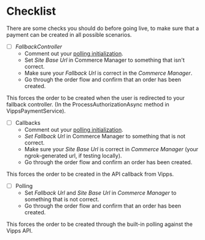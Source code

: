 <!-- START_METADATA
---
title: Optimizely Checklist
sidebar_label: Checklist
sidebar_position: 40
pagination_next: null
pagination_prev: null
---
END_METADATA -->

# Checklist

There are some checks you should do before going live, to make sure that a payment can be created in all possible scenarios.

 - [ ] *FallbackController*
    - Comment out your [polling initialization](configure.md#polling).
    - Set *Site Base Url* in Commerce Manager to something that isn't correct.
    - Make sure your *Fallback Url* is correct in the *Commerce Manager*.
    - Go through the order flow and confirm that an order has been created.

  This forces the order to be created when the user is redirected to your fallback controller. (In the ProcessAuthorizationAsync method in VippsPaymentService).

 - [ ] Callbacks
    - Comment out your [polling initialization](configure.md#polling).
    - *Set Fallback Url* in Commerce Manager to something that is not correct.
    - Make sure your *Site Base Url* is correct in *Commerce Manager* (your ngrok-generated url, if testing locally).
    - Go through the order flow and confirm an order has been created.

  This forces the order to be created in the API callback from Vipps.

  - [ ] Polling
    - Set *Fallback Url* and *Site Base Url* in *Commerce Manager* to something that is not correct.
    - Go through the order flow and confirm that an order has been created.

This forces the order to be created through the built-in polling against the Vipps API.
